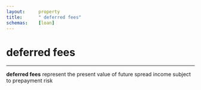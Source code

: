 ```yaml
---
layout:		property
title:		" deferred fees"
schemas:	[loan]
---
```


#  deferred fees

---

**deferred fees** represent the present value of future spread income subject to prepayment risk
